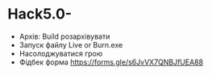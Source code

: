 # Hack5.0-
- Архів: Build розархівувати
- Запуск файлу Live or Burn.exe
- Насолоджуватися грою
- Фідбек форма https://forms.gle/s6JvVX7QNBJfUEA88
